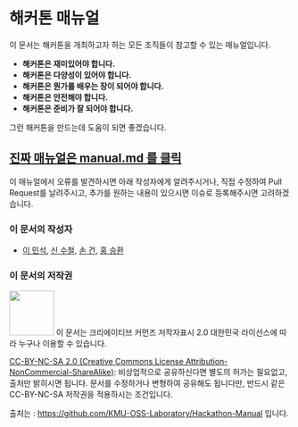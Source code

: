# 해커톤 매뉴얼

이 문서는 해커톤을 개최하고자 하는 모든 조직들이 참고할 수 있는 매뉴얼입니다.

* **해커톤은 재미있어야 합니다.**
* **해커톤은 다양성이 있어야 합니다.**
* **해커톤은 뭔가를 배우는 장이 되어야 합니다.**
* **해커톤은 안전해야 합니다.**
* **해커톤은 준비가 잘 되어야 합니다.**

그런 해커톤을 만드는데 도움이 되면 좋겠습니다.

## [진짜 매뉴얼은 manual.md 를 클릭](manual.md)

이 매뉴얼에서 오류를 발견하시면 아래 작성자에게 알려주시거나,
직접 수정하여 Pull Request를 날려주시고,
추가를 원하는 내용이 있으시면 이슈로 등록해주시면 고려하겠습니다.

### 이 문서의 작성자
* [이 민석](mailto:ykhl1itj@gmail.com),
[신 수철](mailto:hisfact@gmail.com),
[손 건](mailto:fjen6b@gmail.com),
[홍 승환](mailto:hj332921@gmail.com)

### 이 문서의 저작권 
<img src="https://mirrors.creativecommons.org/presskit/buttons/88x31/png/by-nc-sa.png" width="80px"></img> 
이 문서는 크리에이티브 커먼즈 저작자표시 2.0 대한민국 라이선스에 따라 
누구나 이용할 수 있습니다.

[CC-BY-NC-SA 2.0 (Creative Commons License Attribution-NonCommercial-ShareAlike)](https://creativecommons.org/licenses/by-nc-sa/2.0/): 
비상업적으로 공유하신다면 별도의 허가는 필요없고, 출처만 밝히시면 됩니다.
문서를 수정하거나 변형하여 공유해도 됩니다만, 반드시 같은 CC-BY-NC-SA
저작권을 적용하시는 조건입니다.

출처는 : https://github.com/KMU-OSS-Laboratory/Hackathon-Manual 입니다.
